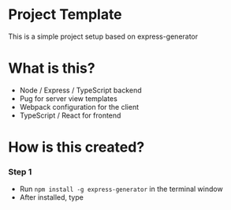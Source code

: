 # Project Template

This is a simple project setup based on express-generator

# What is this? 
- Node / Express / TypeScript backend
- Pug for server view templates
- Webpack configuration for the client
- TypeScript / React for frontend

# How is this created?

### Step 1
- Run `npm install -g express-generator` in the terminal window
- After installed, type 
